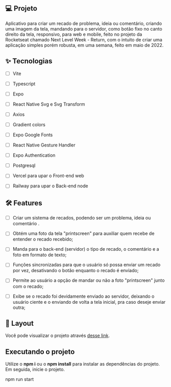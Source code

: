 ## 💻 Projeto
Aplicativo para criar um recado de problema, ideia ou comentário, criando uma imagem da tela, mandando para o servidor, como botão fixo no canto direito da tela, responsivo, para web e mobile, feito no projeto da Rocketseat chamado Next Level Week - Return, com o intuito de criar uma aplicação simples porém robusta, em uma semana, feito em maio de 2022.

## ✨ Tecnologias

-   [ ] Vite
-   [ ] Typescript
-   [ ] Expo
-   [ ] React Native Svg e Svg Transform
-   [ ] Axios
-   [ ] Gradient colors 
-   [ ] Expo Google Fonts
-   [ ] React Native Gesture Handler
-   [ ] Expo Authentication
-   [ ] Postgresql
-   [ ] Vercel para upar o Front-end web
-   [ ] Railway para upar o Back-end node


## :hammer_and_wrench: Features 

-   [ ] Criar um sistema de recados, podendo ser um problema, ideia ou comentário .
-   [ ] Obtém uma foto da tela "printscreen" para auxiliar quem recebe de entender o recado recebido;
-   [ ] Manda para o back-end (servidor) o tipo de recado, o comentário e a foto em formato de texto;
-   [ ] Funções sincronizadas para que o usuário só possa enviar um recado por vez, desativando o botão enquanto o recado é enviado;
-   [ ] Permite ao usuário a opção de mandar ou não a foto "printscreen" junto com o recado;
-   [ ] Exibe se o recado foi devidamente enviado ao servidor, deixando o usuário ciente e o enviando de volta a tela inicial, pra caso deseje enviar outra;


## 🔖 Layout

Você pode visualizar o projeto através [desse link](https://nlw-return-impulse-237i6f8c8-patrick2m.vercel.app/).


## Executando o projeto

Utilize o **npm i** ou o **npm install** para instalar as dependências do projeto.
Em seguida, inicie o projeto.

npm run start

<br />
